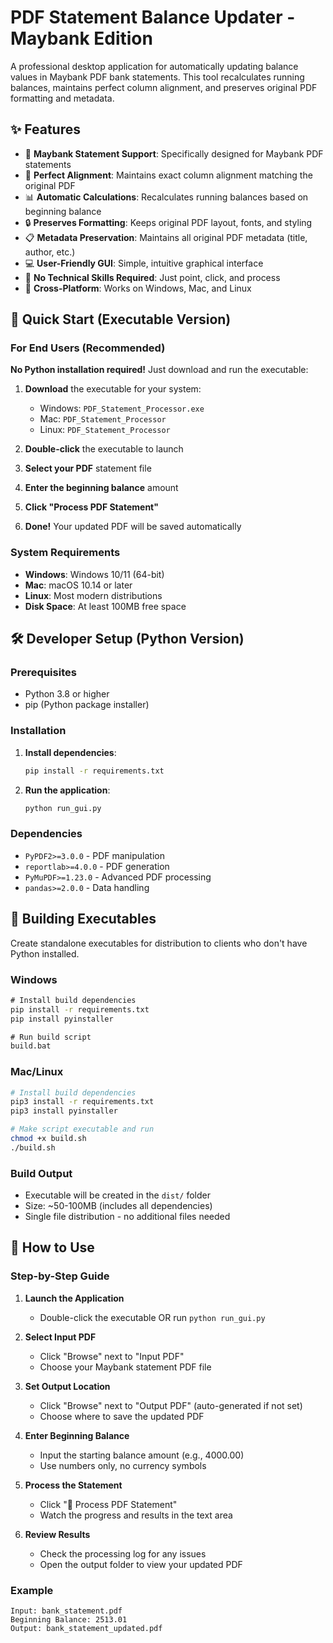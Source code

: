 # PDF Statement Balance Updater - Maybank Edition

A professional desktop application for automatically updating balance values in Maybank PDF bank statements. This tool recalculates running balances, maintains perfect column alignment, and preserves original PDF formatting and metadata.

## ✨ Features

- 🏦 **Maybank Statement Support**: Specifically designed for Maybank PDF statements
- 🎯 **Perfect Alignment**: Maintains exact column alignment matching the original PDF
- 📊 **Automatic Calculations**: Recalculates running balances based on beginning balance
- 🔒 **Preserves Formatting**: Keeps original PDF layout, fonts, and styling
- 📋 **Metadata Preservation**: Maintains all original PDF metadata (title, author, etc.)
- 💻 **User-Friendly GUI**: Simple, intuitive graphical interface
- 🚀 **No Technical Skills Required**: Just point, click, and process
- 📱 **Cross-Platform**: Works on Windows, Mac, and Linux

## 🚀 Quick Start (Executable Version)

### For End Users (Recommended)

**No Python installation required!** Just download and run the executable:

1. **Download** the executable for your system:
   - Windows: `PDF_Statement_Processor.exe`
   - Mac: `PDF_Statement_Processor`
   - Linux: `PDF_Statement_Processor`

2. **Double-click** the executable to launch

3. **Select your PDF** statement file

4. **Enter the beginning balance** amount

5. **Click "Process PDF Statement"**

6. **Done!** Your updated PDF will be saved automatically

### System Requirements
- **Windows**: Windows 10/11 (64-bit)
- **Mac**: macOS 10.14 or later
- **Linux**: Most modern distributions
- **Disk Space**: At least 100MB free space

## 🛠️ Developer Setup (Python Version)

### Prerequisites
- Python 3.8 or higher
- pip (Python package installer)

### Installation

1. **Install dependencies**:
   ```bash
   pip install -r requirements.txt
   ```

2. **Run the application**:
   ```bash
   python run_gui.py
   ```

### Dependencies
- `PyPDF2>=3.0.0` - PDF manipulation
- `reportlab>=4.0.0` - PDF generation
- `PyMuPDF>=1.23.0` - Advanced PDF processing
- `pandas>=2.0.0` - Data handling

## 🔧 Building Executables

Create standalone executables for distribution to clients who don't have Python installed.

### Windows
```cmd
# Install build dependencies
pip install -r requirements.txt
pip install pyinstaller

# Run build script
build.bat
```

### Mac/Linux
```bash
# Install build dependencies
pip3 install -r requirements.txt
pip3 install pyinstaller

# Make script executable and run
chmod +x build.sh
./build.sh
```

### Build Output
- Executable will be created in the `dist/` folder
- Size: ~50-100MB (includes all dependencies)
- Single file distribution - no additional files needed

## 📖 How to Use

### Step-by-Step Guide

1. **Launch the Application**
   - Double-click the executable OR run `python run_gui.py`

2. **Select Input PDF**
   - Click "Browse" next to "Input PDF"
   - Choose your Maybank statement PDF file

3. **Set Output Location**
   - Click "Browse" next to "Output PDF" (auto-generated if not set)
   - Choose where to save the updated PDF

4. **Enter Beginning Balance**
   - Input the starting balance amount (e.g., 4000.00)
   - Use numbers only, no currency symbols

5. **Process the Statement**
   - Click "🚀 Process PDF Statement"
   - Watch the progress and results in the text area

6. **Review Results**
   - Check the processing log for any issues
   - Open the output folder to view your updated PDF

### Example
```
Input: bank_statement.pdf
Beginning Balance: 2513.01
Output: bank_statement_updated.pdf
``` 